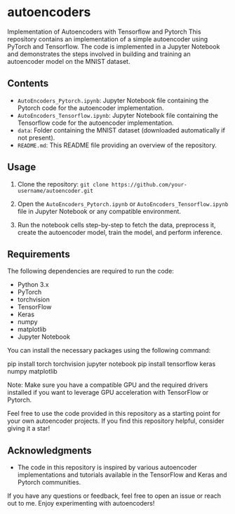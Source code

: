 # autoencoders
Implementation of Autoencoders with Tensorflow and Pytorch
This repository contains an implementation of a simple autoencoder using PyTorch and Tensorflow. The code is implemented in a Jupyter Notebook and demonstrates the steps involved in building and training an autoencoder model on the MNIST dataset.

## Contents

- `AutoEncoders_Pytorch.ipynb`: Jupyter Notebook file containing the Pytorch code for the autoencoder implementation.
- `AutoEncoders_Tensorflow.ipynb`: Jupyter Notebook file containing the Tensorflow code for the autoencoder implementation.
- `data`: Folder containing the MNIST dataset (downloaded automatically if not present).
- `README.md`: This README file providing an overview of the repository.

## Usage

1. Clone the repository:
```git clone https://github.com/your-username/autoencoder.git```

2. Open the `AutoEncoders_Pytorch.ipynb` or `AutoEncoders_Tensorflow.ipynb` file in Jupyter Notebook or any compatible environment.

3. Run the notebook cells step-by-step to fetch the data, preprocess it, create the autoencoder model, train the model, and perform inference.

## Requirements

The following dependencies are required to run the code:

- Python 3.x
- PyTorch
- torchvision
- TensorFlow
- Keras
- numpy
- matplotlib
- Jupyter Notebook

You can install the necessary packages using the following command:

pip install torch torchvision jupyter notebook
pip install tensorflow keras numpy matplotlib


Note: Make sure you have a compatible GPU and the required drivers installed if you want to leverage GPU acceleration with TensorFlow or Pytorch.

Feel free to use the code provided in this repository as a starting point for your own autoencoder projects. If you find this repository helpful, consider giving it a star!

## Acknowledgments

- The code in this repository is inspired by various autoencoder implementations and tutorials available in the TensorFlow and Keras and Pytorch communities.

If you have any questions or feedback, feel free to open an issue or reach out to me. Enjoy experimenting with autoencoders!

